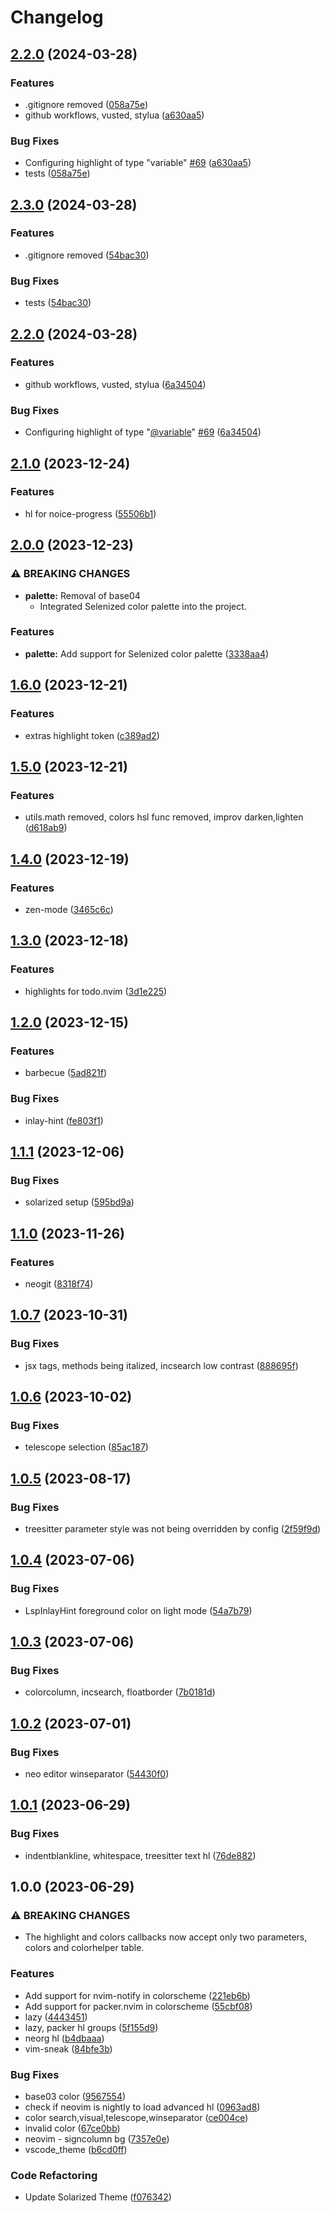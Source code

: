 # Changelog

## [2.2.0](https://github.com/maxmx03/solarized.nvim/compare/v2.1.0...v2.2.0) (2024-03-28)


### Features

* .gitignore removed ([058a75e](https://github.com/maxmx03/solarized.nvim/commit/058a75eec8047a7631a1d3df61e86551def4715a))
* github workflows, vusted, stylua ([a630aa5](https://github.com/maxmx03/solarized.nvim/commit/a630aa5593719f9e133dd8eb7a83460c5bec2e25))


### Bug Fixes

* Configuring highlight of type "variable" [#69](https://github.com/maxmx03/solarized.nvim/issues/69) ([a630aa5](https://github.com/maxmx03/solarized.nvim/commit/a630aa5593719f9e133dd8eb7a83460c5bec2e25))
* tests ([058a75e](https://github.com/maxmx03/solarized.nvim/commit/058a75eec8047a7631a1d3df61e86551def4715a))

## [2.3.0](https://github.com/maxmx03/solarized.nvim/compare/v2.2.0...v2.3.0) (2024-03-28)


### Features

* .gitignore removed ([54bac30](https://github.com/maxmx03/solarized.nvim/commit/54bac309d17eb29a04555ab7b0140090afa407ae))


### Bug Fixes

* tests ([54bac30](https://github.com/maxmx03/solarized.nvim/commit/54bac309d17eb29a04555ab7b0140090afa407ae))

## [2.2.0](https://github.com/maxmx03/solarized.nvim/compare/v2.1.0...v2.2.0) (2024-03-28)


### Features

* github workflows, vusted, stylua ([6a34504](https://github.com/maxmx03/solarized.nvim/commit/6a34504272cef236da45ba12ca8ef2c1b7417b36))


### Bug Fixes

* Configuring highlight of type "[@variable](https://github.com/variable)" [#69](https://github.com/maxmx03/solarized.nvim/issues/69) ([6a34504](https://github.com/maxmx03/solarized.nvim/commit/6a34504272cef236da45ba12ca8ef2c1b7417b36))

## [2.1.0](https://github.com/maxmx03/solarized.nvim/compare/v2.0.0...v2.1.0) (2023-12-24)


### Features

* hl for noice-progress ([55506b1](https://github.com/maxmx03/solarized.nvim/commit/55506b1ebbb87425ab407e7aef24d123fc6cb4ae))

## [2.0.0](https://github.com/maxmx03/solarized.nvim/compare/v1.6.0...v2.0.0) (2023-12-23)


### ⚠ BREAKING CHANGES

* **palette:** Removal of base04
    - Integrated Selenized color palette into the project.

### Features

* **palette:** Add support for Selenized color palette ([3338aa4](https://github.com/maxmx03/solarized.nvim/commit/3338aa4d9b391d803b46a15eeadc31d4e341f313))

## [1.6.0](https://github.com/maxmx03/solarized.nvim/compare/v1.5.0...v1.6.0) (2023-12-21)


### Features

* extras highlight token ([c389ad2](https://github.com/maxmx03/solarized.nvim/commit/c389ad25069c8f2d89ff034b4cbbc7b20ef5bddd))

## [1.5.0](https://github.com/maxmx03/solarized.nvim/compare/v1.4.0...v1.5.0) (2023-12-21)


### Features

* utils.math removed, colors hsl func removed, improv darken,lighten ([d618ab9](https://github.com/maxmx03/solarized.nvim/commit/d618ab9ea1a8ddbfa45dac1903f495311aa02b65))

## [1.4.0](https://github.com/maxmx03/solarized.nvim/compare/v1.3.0...v1.4.0) (2023-12-19)


### Features

* zen-mode ([3465c6c](https://github.com/maxmx03/solarized.nvim/commit/3465c6c07581d3b286dbee2c38e4038a0e09324c))

## [1.3.0](https://github.com/maxmx03/solarized.nvim/compare/v1.2.0...v1.3.0) (2023-12-18)


### Features

* highlights for todo.nvim ([3d1e225](https://github.com/maxmx03/solarized.nvim/commit/3d1e225bc14a7257381d838d5ba75c5eb17844ae))

## [1.2.0](https://github.com/maxmx03/solarized.nvim/compare/v1.1.1...v1.2.0) (2023-12-15)


### Features

* barbecue ([5ad821f](https://github.com/maxmx03/solarized.nvim/commit/5ad821f366bb9d4e519ea9f3d1be95bed6cbd736))


### Bug Fixes

* inlay-hint ([fe803f1](https://github.com/maxmx03/solarized.nvim/commit/fe803f15e0b58246e557d80fc1cfa09dd3203e3e))

## [1.1.1](https://github.com/maxmx03/solarized.nvim/compare/v1.1.0...v1.1.1) (2023-12-06)


### Bug Fixes

* solarized setup ([595bd9a](https://github.com/maxmx03/solarized.nvim/commit/595bd9a233cc23c387924769dfc3550f294d0ac8))

## [1.1.0](https://github.com/maxmx03/solarized.nvim/compare/v1.0.7...v1.1.0) (2023-11-26)


### Features

* neogit ([8318f74](https://github.com/maxmx03/solarized.nvim/commit/8318f74dc4e896e184d5c23b97de47eb6eca3faa))

## [1.0.7](https://github.com/maxmx03/solarized.nvim/compare/v1.0.6...v1.0.7) (2023-10-31)


### Bug Fixes

* jsx tags,  methods being italized, incsearch low contrast ([888695f](https://github.com/maxmx03/solarized.nvim/commit/888695fbcbb35a38e3522945cf1f217adfa3fea2))

## [1.0.6](https://github.com/maxmx03/solarized.nvim/compare/v1.0.5...v1.0.6) (2023-10-02)


### Bug Fixes

* telescope selection ([85ac187](https://github.com/maxmx03/solarized.nvim/commit/85ac187a2339b058e76d89828803fccb416de16d))

## [1.0.5](https://github.com/maxmx03/solarized.nvim/compare/v1.0.4...v1.0.5) (2023-08-17)


### Bug Fixes

* treesitter parameter style was not being overridden by config ([2f59f9d](https://github.com/maxmx03/solarized.nvim/commit/2f59f9d152a0d7f89c65c70105a5ae5803e28023))

## [1.0.4](https://github.com/maxmx03/solarized.nvim/compare/v1.0.3...v1.0.4) (2023-07-06)


### Bug Fixes

* LspInlayHint foreground color on light mode ([54a7b79](https://github.com/maxmx03/solarized.nvim/commit/54a7b797b1148b6ccab7538112e00d05db01c2c0))

## [1.0.3](https://github.com/maxmx03/solarized.nvim/compare/v1.0.2...v1.0.3) (2023-07-06)


### Bug Fixes

* colorcolumn, incsearch, floatborder ([7b0181d](https://github.com/maxmx03/solarized.nvim/commit/7b0181d72f9f1ebc5647592c0a04e31976b2b86b))

## [1.0.2](https://github.com/maxmx03/solarized.nvim/compare/v1.0.1...v1.0.2) (2023-07-01)


### Bug Fixes

* neo editor winseparator ([54430f0](https://github.com/maxmx03/solarized.nvim/commit/54430f0084956e7fd0914d2f658020aa514f0aab))

## [1.0.1](https://github.com/maxmx03/solarized.nvim/compare/v1.0.0...v1.0.1) (2023-06-29)


### Bug Fixes

* indentblankline, whitespace, treesitter text hl ([76de882](https://github.com/maxmx03/solarized.nvim/commit/76de8824aa2d64b4bce5041f06ef8ebe1848d9a4))

## 1.0.0 (2023-06-29)


### ⚠ BREAKING CHANGES

* The highlight and colors callbacks now accept only two parameters, colors and colorhelper table.

### Features

* Add support for nvim-notify in colorscheme ([221eb6b](https://github.com/maxmx03/solarized.nvim/commit/221eb6b54533fbeb2bf88daa4b521ecd4d2b4fe4))
* Add support for packer.nvim in colorscheme ([55cbf08](https://github.com/maxmx03/solarized.nvim/commit/55cbf080cc611b83a101d179cd6fb0619036ec35))
* lazy ([4443451](https://github.com/maxmx03/solarized.nvim/commit/4443451e6fda256363dd3031654d565f2116a544))
* lazy, packer hl groups ([5f155d9](https://github.com/maxmx03/solarized.nvim/commit/5f155d9991c23690e615e6c1e1484547ce2e697e))
* neorg hl ([b4dbaaa](https://github.com/maxmx03/solarized.nvim/commit/b4dbaaa35457e6d824c9d5334c17596d4995d009))
* vim-sneak ([84bfe3b](https://github.com/maxmx03/solarized.nvim/commit/84bfe3b44cfecb00d4bf45809cab7b0f48791cae))


### Bug Fixes

* base03 color ([9567554](https://github.com/maxmx03/solarized.nvim/commit/95675548f7ed9d615e38c9ea747ddb91d559fec3))
* check if neovim is nightly to load advanced hl ([0963ad8](https://github.com/maxmx03/solarized.nvim/commit/0963ad836bbf038fe774b7fa21a7f7b49daee916))
* color search,visual,telescope,winseparator ([ce004ce](https://github.com/maxmx03/solarized.nvim/commit/ce004ce2905b8b59f2068069fb3fccc7475d491d))
* invalid color ([67ce0bb](https://github.com/maxmx03/solarized.nvim/commit/67ce0bb2c31d811ed83cb5d23b179be55dd9d263))
* neovim - signcolumn bg ([7357e0e](https://github.com/maxmx03/solarized.nvim/commit/7357e0e366c8360f90bb43a3ead9d7744e65de04))
* vscode_theme ([b6cd0ff](https://github.com/maxmx03/solarized.nvim/commit/b6cd0ffc4667a10fa704ffa053066f5253d1f349))


### Code Refactoring

* Update Solarized Theme ([f076342](https://github.com/maxmx03/solarized.nvim/commit/f0763424b368ae7878d5aef33f5d1487c8fd2133))
